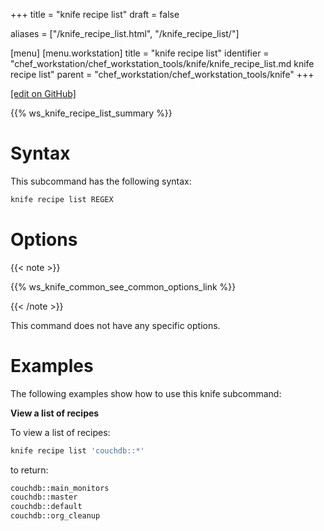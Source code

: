 +++
title = "knife recipe list"
draft = false

aliases = ["/knife_recipe_list.html", "/knife_recipe_list/"]

[menu]
  [menu.workstation]
    title = "knife recipe list"
    identifier = "chef_workstation/chef_workstation_tools/knife/knife_recipe_list.md knife recipe list"
    parent = "chef_workstation/chef_workstation_tools/knife"
+++

[\[edit on GitHub\]](https://github.com/chef/chef-workstation/blob/master/www/content/workstation/knife_recipe_list.md)

{{% ws_knife_recipe_list_summary %}}

Syntax
======

This subcommand has the following syntax:

``` bash
knife recipe list REGEX
```

Options
=======

{{< note >}}

{{% ws_knife_common_see_common_options_link %}}

{{< /note >}}

This command does not have any specific options.

Examples
========

The following examples show how to use this knife subcommand:

**View a list of recipes**

To view a list of recipes:

``` bash
knife recipe list 'couchdb::*'
```

to return:

``` bash
couchdb::main_monitors
couchdb::master
couchdb::default
couchdb::org_cleanup
```
